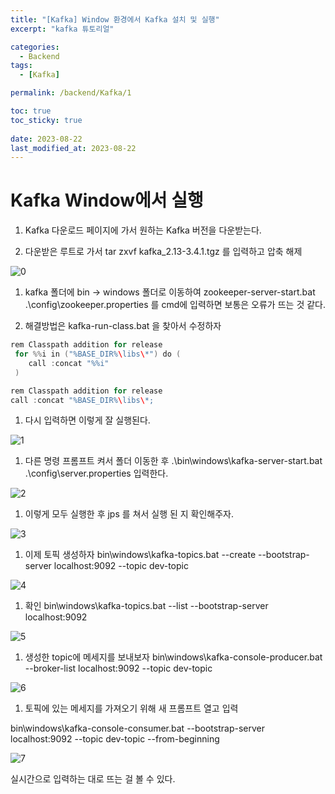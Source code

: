 ```yaml
---
title: "[Kafka] Window 환경에서 Kafka 설치 및 실행"
excerpt: "kafka 튜토리얼"

categories:
  - Backend
tags:
  - [Kafka]

permalink: /backend/Kafka/1

toc: true
toc_sticky: true
 
date: 2023-08-22
last_modified_at: 2023-08-22
---
```


# Kafka Window에서 실행

1. Kafka 다운로드 페이지에 가서 원하는 Kafka 버전을 다운받는다.

1. 다운받은 루트로 가서 tar zxvf kafka_2.13-3.4.1.tgz 를 입력하고 압축 해제

![0](https://jsw6701.github.io/assets/images/posts_img/230822/0.png)

1. kafka 폴더에 bin → windows 폴더로 이동하여 zookeeper-server-start.bat .\config\zookeeper.properties 를 cmd에 입력하면 보통은 오류가 뜨는 것 같다.

1. 해결방법은 kafka-run-class.bat 을 찾아서 수정하자

```go
rem Classpath addition for release
 for %%i in ("%BASE_DIR%\libs\*") do (
 	call :concat "%%i"
 )
```

```go
rem Classpath addition for release
call :concat "%BASE_DIR%\libs\*;
```

1. 다시 입력하면 이렇게 잘 실행된다.

![1](https://jsw6701.github.io/assets/images/posts_img/230822/1.png)

1. 다른 명령 프롬프트 켜서 폴더 이동한 후 .\bin\windows\kafka-server-start.bat .\config\server.properties 입력한다.

![2](https://jsw6701.github.io/assets/images/posts_img/230822/2.png)

1. 이렇게 모두 실행한 후 jps 를 쳐서 실행 된 지 확인해주자.

![3](https://jsw6701.github.io/assets/images/posts_img/230822/3.png)

1. 이제 토픽 생성하자 bin\windows\kafka-topics.bat --create --bootstrap-server localhost:9092 --topic dev-topic

![4](https://jsw6701.github.io/assets/images/posts_img/230822/4.png)

1. 확인 bin\windows\kafka-topics.bat --list --bootstrap-server localhost:9092

![5](https://jsw6701.github.io/assets/images/posts_img/230822/5.png)

1. 생성한 topic에 메세지를 보내보자 bin\windows\kafka-console-producer.bat --broker-list localhost:9092 --topic dev-topic

![6](https://jsw6701.github.io/assets/images/posts_img/230822/6.png)

1. 토픽에 있는 메세지를 가져오기 위해 새 프롬프트 열고 입력

bin\windows\kafka-console-consumer.bat --bootstrap-server localhost:9092 --topic dev-topic --from-beginning

![7](https://jsw6701.github.io/assets/images/posts_img/230822/7.png)

실시간으로 입력하는 대로 뜨는 걸 볼 수 있다.